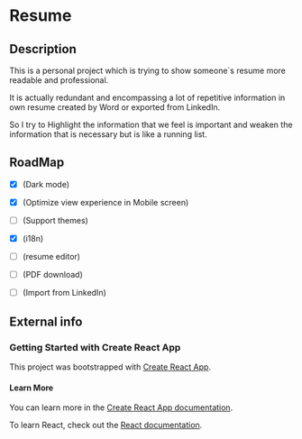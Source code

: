 # Resume

## Description

This is a personal project which is trying to show someone`s resume more readable and professional.

It is actually redundant and encompassing a lot of repetitive information in own resume created by Word or exported from
LinkedIn.

So I try to Highlight the information that we feel is important and weaken the information that is necessary but is like
a running list.


## RoadMap

- [x] (Dark mode)
- [x] (Optimize view experience in Mobile screen)
- [ ] (Support themes)
- [x] (i18n)
- [ ] (resume editor)
- [ ] (PDF download)
- [ ] (Import from LinkedIn)


## External info

### Getting Started with Create React App

This project was bootstrapped with [Create React App](https://github.com/facebook/create-react-app).

#### Learn More

You can learn more in the [Create React App documentation](https://facebook.github.io/create-react-app/docs/getting-started).

To learn React, check out the [React documentation](https://reactjs.org/).

